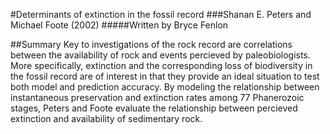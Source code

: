 #Determinants of extinction in the fossil record
###Shanan E. Peters and Michael Foote (2002)
#####Written by Bryce Fenlon

##Summary
Key to investigations of the rock record are correlations between the availability of rock and events percieved by paleobiologists. More specifically, extinction and the corresponding loss of biodiversity in the fossil record are of interest in that they provide an ideal situation to test both model and prediction accuracy. By modeling the relationship between instantaneous preservation and extinction rates among 77 Phanerozoic stages, Peters and Foote evaluate the relationship between percieved extinction and availability of sedimentary rock.
